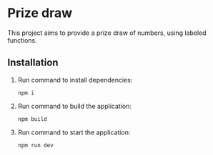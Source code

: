 # Prize draw

This project aims to provide a prize draw of numbers, using labeled functions.

## Installation

1. Run command to install dependencies:

     ```shell
     npm i
     ``` 

2. Run command to build the application:

     ```shell
     npm build
     ```

3. Run command to start the application:

     ```shell
     npm run dev
     ```
